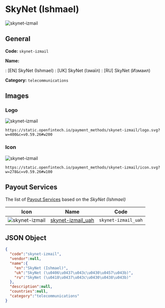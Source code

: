 
# SkyNet (Ishmael) 
![skynet-izmail](https://static.openfintech.io/payment_methods/skynet-izmail/logo.svg?w=400&c=v0.59.26#w200)  

## General 
**Code:** `skynet-izmail` 
 
**Name:** 
 
:	[EN] SkyNet (Ishmael) 
:	[UK] SkyNet (Ізмаїл) 
:	[RU] SkyNet (Измаил) 
 
**Category:** `telecommunications` 
 

## Images 

### Logo 
![skynet-izmail](https://static.openfintech.io/payment_methods/skynet-izmail/logo.svg?w=400&c=v0.59.26#w200)  

```
https://static.openfintech.io/payment_methods/skynet-izmail/logo.svg?w=400&c=v0.59.26#w200
```  

### Icon 
![skynet-izmail](https://static.openfintech.io/payment_methods/skynet-izmail/icon.svg?w=278&c=v0.59.26#w100)  

```
https://static.openfintech.io/payment_methods/skynet-izmail/icon.svg?w=278&c=v0.59.26#w100
```  

## Payout Services 
 
The list of [Payout Services](/payout-services/) based on the _SkyNet (Ishmael)_ 

|Icon|Name|Code| 
|:---:|:---:|:---:| 
|![skynet-izmail](https://static.openfintech.io/payout_methods/skynet-izmail/icon.svg?w=278&c=v0.59.26#w40) |[skynet-izmail_uah](/payout-services/skynet-izmail_uah/)|`skynet-izmail_uah`| 
 

## JSON Object 

```json
{
  "code":"skynet-izmail",
  "vendor":null,
  "name":{
    "en":"SkyNet (Ishmael)",
    "uk":"SkyNet (\u0406\u0437\u043c\u0430\u0457\u043b)",
    "ru":"SkyNet (\u0418\u0437\u043c\u0430\u0438\u043b)"
  },
  "description":null,
  "countries":null,
  "category":"telecommunications"
}
```  
